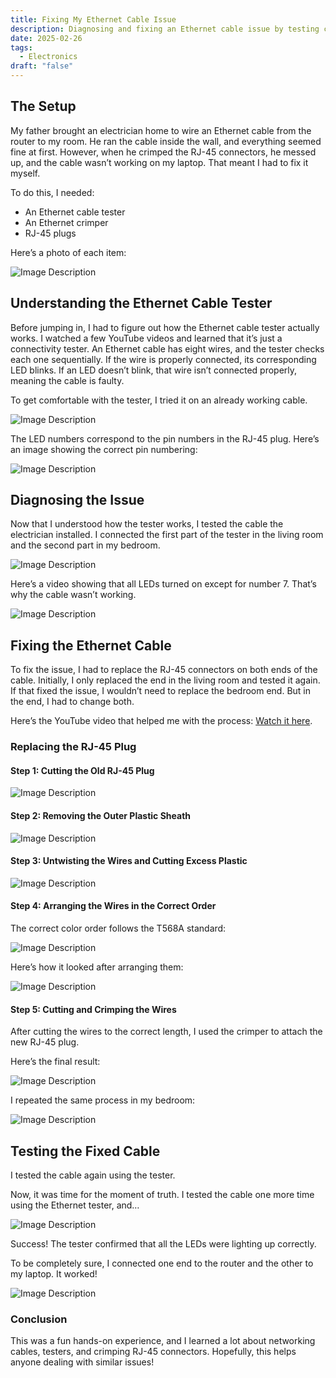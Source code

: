 ```yaml
---
title: Fixing My Ethernet Cable Issue
description: Diagnosing and fixing an Ethernet cable issue by testing connections, replacing RJ-45 plugs, and ensuring proper wiring
date: 2025-02-26
tags:
  - Electronics
draft: "false"
---
```

## The Setup

My father brought an electrician home to wire an Ethernet cable from the router to my room. He ran the cable inside the wall, and everything seemed fine at first. However, when he crimped the RJ-45 connectors, he messed up, and the cable wasn’t working on my laptop. That meant I had to fix it myself.

To do this, I needed:

- An Ethernet cable tester
- An Ethernet crimper
- RJ-45 plugs

Here’s a photo of each item:

![Image Description](/images/Drawing%202025-02-28%2005.37.43.excalidraw.png)

## Understanding the Ethernet Cable Tester

Before jumping in, I had to figure out how the Ethernet cable tester actually works. I watched a few YouTube videos and learned that it’s just a connectivity tester. An Ethernet cable has eight wires, and the tester checks each one sequentially. If the wire is properly connected, its corresponding LED blinks. If an LED doesn’t blink, that wire isn’t connected properly, meaning the cable is faulty.

To get comfortable with the tester, I tried it on an already working cable.

![Image Description](/images/IMG-20250228-WA0021.jpg)

The LED numbers correspond to the pin numbers in the RJ-45 plug. Here’s an image showing the correct pin numbering:

![Image Description](/images/wmremove-transformed.png)

## Diagnosing the Issue

Now that I understood how the tester works, I tested the cable the electrician installed. I connected the first part of the tester in the living room and the second part in my bedroom.

![Image Description](/images/Pasted%20image%2020250228061200.png)

Here’s a video showing that all LEDs turned on except for number 7. That’s why the cable wasn’t working.

![Image Description](/images/Timeline%201%201.gif)

## Fixing the Ethernet Cable

To fix the issue, I had to replace the RJ-45 connectors on both ends of the cable. Initially, I only replaced the end in the living room and tested it again. If that fixed the issue, I wouldn’t need to replace the bedroom end. But in the end, I had to change both.

Here’s the YouTube video that helped me with the process: [Watch it here](https://youtu.be/T1Cp9F8qto8?si=mocguZS7ddZXiqb7).
### Replacing the RJ-45 Plug

#### Step 1: Cutting the Old RJ-45 Plug

![Image Description](/images/IMG-20250228-WA0011.jpg)

#### Step 2: Removing the Outer Plastic Sheath

![Image Description](/images/IMG-20250228-WA0007.jpg)

#### Step 3: Untwisting the Wires and Cutting Excess Plastic

![Image Description](/images/IMG-20250228-WA0006.jpg)

#### Step 4: Arranging the Wires in the Correct Order

The correct color order follows the T568A standard:

![Image Description](/images/T568Aworking-3434845376.png)

Here’s how it looked after arranging them:

![Image Description](/images/IMG-20250228-WA0004.jpg)

#### Step 5: Cutting and Crimping the Wires

After cutting the wires to the correct length, I used the crimper to attach the new RJ-45 plug.

Here’s the final result:

![Image Description](/images/IMG-20250228-WA0001.jpg)

I repeated the same process in my bedroom:

![Image Description](/images/IMG-20250228-WA0002.jpg)

## Testing the Fixed Cable

I tested the cable again using the tester.

Now, it was time for the moment of truth. I tested the cable one more time using the Ethernet tester, and…

![Image Description](/images/Timeline%202.gif)

Success! The tester confirmed that all the LEDs were lighting up correctly.

To be completely sure, I connected one end to the router and the other to my laptop. It worked!

![Image Description](/images/WhatsApp%20Image%202025-02-28%20at%2006.57.16_a9c1cdcd.jpg)

### Conclusion

This was a fun hands-on experience, and I learned a lot about networking cables, testers, and crimping RJ-45 connectors. Hopefully, this helps anyone dealing with similar issues!
